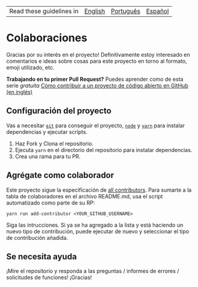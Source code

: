 <table>
    <tr>
        <!-- Do not translate this table -->
        <td> Read these guidelines in </td>
        <td><a href="/CONTRIBUTING.md">English</a></td>
        <td><a href="/docs/pt-BR/CONTRIBUTING.md">Português</a></td>
        <td><a href="/docs/es-ES/CONTRIBUTING.md">Español</a></td>
    </tr>
</table>

# Colaboraciones

Gracias por su interés en el proyecto! Definitivamente estoy interesado en comentarios e ideas sobre cosas para este proyecto en torno al formato, emoji utilizado, etc.

**Trabajando en tu primer Pull Request?** Puedes aprender como de esta serie *gratuita*
[Cómo contribuir a un proyecto de código abierto en GitHub (en inglés)][egghead]

## Configuración del proyecto

Vas a necesitar [`git`](https://git-scm.com/) para conseguir el proyecto, [`node`](https://nodejs.org/en/) y
[`yarn`](https://yarnpkg.com/) para instalar dependencias y ejecutar scripts.

1. Haz Fork y Clona el repositorio.
2. Ejecuta `yarn` en el directorio del repositorio para instalar dependencias.
3. Crea una rama para tu PR.

## Agrégate como colaborador

Este proyecto sigue la especificación de [all contributors][all-contributors]. Para sumarte a la tabla de
colaboradores en el archivo README.md, usa el script automatizado como parte de su RP:

```console
yarn run add-contributor <YOUR_GITHUB_USERNAME>
```

Siga las intrucciones. Si ya se ha agregado a la lista y está haciendo un nuevo tipo de contribución, puede ejecutar de nuevo y seleccionar el tipo de contribución añadida.

## Se necesita ayuda

¡Mire el repositorio y responda a las preguntas / informes de errores / solicitudes de funciones! ¡Gracias!

[egghead]: https://egghead.io/series/how-to-contribute-to-an-open-source-project-on-github
[all-contributors]: https://github.com/all-contributors/all-contributors
